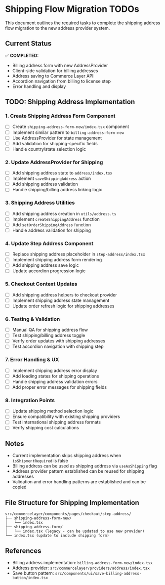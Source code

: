 # Shipping Flow Migration TODOs

This document outlines the required tasks to complete the shipping address flow migration to the new address provider system.

## Current Status

✅ **COMPLETED:**

- Billing address form with new AddressProvider
- Client-side validation for billing addresses
- Address saving to Commerce Layer API
- Accordion navigation from billing to license step
- Error handling and display

## TODO: Shipping Address Implementation

### 1. Create Shipping Address Form Component

- [ ] Create `shipping-address-form-new/index.tsx` component
- [ ] Implement similar pattern to `billing-address-form-new`
- [ ] Use AddressProvider for state management
- [ ] Add validation for shipping-specific fields
- [ ] Handle country/state selection logic

### 2. Update AddressProvider for Shipping

- [ ] Add shipping address state to `address/index.tsx`
- [ ] Implement `saveShippingAddress` action
- [ ] Add shipping address validation
- [ ] Handle shipping/billing address linking logic

### 3. Shipping Address Utilities

- [ ] Add shipping address creation in `utils/address.ts`
- [ ] Implement `createShippingAddress` function
- [ ] Add `setOrderShippingAddress` function
- [ ] Handle address validation for shipping

### 4. Update Step Address Component

- [ ] Replace shipping address placeholder in `step-address/index.tsx`
- [ ] Implement shipping address form rendering
- [ ] Add shipping address save logic
- [ ] Update accordion progression logic

### 5. Checkout Context Updates

- [ ] Add shipping address helpers to checkout provider
- [ ] Implement shipping address state management
- [ ] Update order refresh logic for shipping addresses

### 6. Testing & Validation

- [ ] Manual QA for shipping address flow
- [ ] Test shipping/billing address toggle
- [ ] Verify order updates with shipping addresses
- [ ] Test accordion navigation with shipping step

### 7. Error Handling & UX

- [ ] Implement shipping address error display
- [ ] Add loading states for shipping operations
- [ ] Handle shipping address validation errors
- [ ] Add proper error messages for shipping fields

### 8. Integration Points

- [ ] Update shipping method selection logic
- [ ] Ensure compatibility with existing shipping providers
- [ ] Test international shipping address formats
- [ ] Verify shipping cost calculations

## Notes

- Current implementation skips shipping address when `isShipmentRequired` is false
- Billing address can be used as shipping address via `useAsShipping` flag
- Address provider pattern established can be reused for shipping addresses
- Validation and error handling patterns are established and can be copied

## File Structure for Shipping Implementation

```
src/commercelayer/components/pages/checkout/step-address/
├── shipping-address-form-new/
│   └── index.tsx
├── shipping-address-form/
│   └── index.tsx (legacy - can be updated to use new provider)
└── index.tsx (update to include shipping form)
```

## References

- Billing address implementation: `billing-address-form-new/index.tsx`
- Address provider: `src/commercelayer/providers/address/index.tsx`
- Save button pattern: `src/components/ui/save-billing-address-button/index.tsx`
